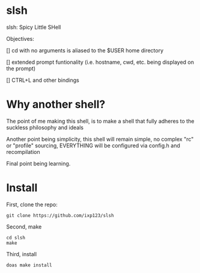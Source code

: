 # slsh
slsh: Spicy Little SHell

Objectives:

[] cd with no arguments is aliased to the $USER home directory

[] extended prompt funtionality (i.e. hostname, cwd, etc. being displayed on the prompt)

[] CTRL+L and other bindings

# Why another shell?
The point of me making this shell, is to make a shell that fully adheres to the suckless philosophy and ideals

Another point being simplicity, this shell will remain simple, no complex "rc" or "profile" sourcing, EVERYTHING will be configured via config.h and recompilation

Final point being learning.

# Install

First, clone the repo:
```
git clone https://github.com/ixp123/slsh
```

Second, make
```
cd slsh
make
```

Third, install
```
doas make install
```
